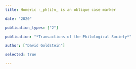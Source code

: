 ```yaml
---
title: Homeric -_ph(i)n_ is an oblique case marker

date: "2020"

publication_types: ["2"]

publication: "*Transactions of the Philological Society*"

author: ["David Goldstein"]

selected: true

---
```

